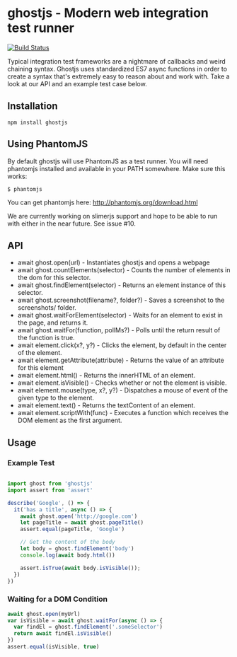 # ghostjs - Modern web integration test runner

[![Build Status](https://travis-ci.org/KevinGrandon/ghostjs.svg?branch=master)](https://travis-ci.org/KevinGrandon/ghostjs)

Typical integration test frameworks are a nightmare of callbacks and weird chaining syntax. Ghostjs uses standardized ES7 async functions in order to create a syntax that's extremely easy to reason about and work with. Take a look at our API and an example test case below.

## Installation

```
npm install ghostjs
```


## Using PhantomJS

By default ghostjs will use PhantomJS as a test runner. You will need phantomjs installed and available in your PATH somewhere. Make sure this works:
```
$ phantomjs
```

You can get phantomjs here: http://phantomjs.org/download.html

We are currently working on slimerjs support and hope to be able to run with either in the near future. See issue #10.

## API

* await ghost.open(url) - Instantiates ghostjs and opens a webpage
* await ghost.countElements(selector) - Counts the number of elements in the dom for this selector.
* await ghost.findElement(selector) - Returns an element instance of this selector.
* await ghost.screenshot(filename?, folder?) - Saves a screenshot to the screenshots/ folder.
* await ghost.waitForElement(selector) - Waits for an element to exist in the page, and returns it.
* await ghost.waitFor(function, pollMs?) - Polls until the return result of the function is true.
* await element.click(x?, y?) - Clicks the element, by default in the center of the element.
* await element.getAttribute(attribute) - Returns the value of an attribute for this element
* await element.html() - Returns the innerHTML of an element.
* await element.isVisible() - Checks whether or not the element is visible.
* await element.mouse(type, x?, y?) - Dispatches a mouse of event of the given type to the element.
* await element.text() - Returns the textContent of an element.
* await element.scriptWith(func) - Executes a function which receives the DOM element as the first argument.

## Usage

### Example Test

```js

import ghost from 'ghostjs'
import assert from 'assert'

describe('Google', () => {
  it('has a title', async () => {
    await ghost.open('http://google.com')
    let pageTitle = await ghost.pageTitle()
    assert.equal(pageTitle, 'Google')

    // Get the content of the body
    let body = ghost.findElement('body')
    console.log(await body.html())

    assert.isTrue(await body.isVisible());
  })
})

```

### Waiting for a DOM Condition

```js
await ghost.open(myUrl)
var isVisible = await ghost.waitFor(async () => {
  var findEl = ghost.findElement('.someSelector')
  return await findEl.isVisible()
})
assert.equal(isVisible, true)
```
